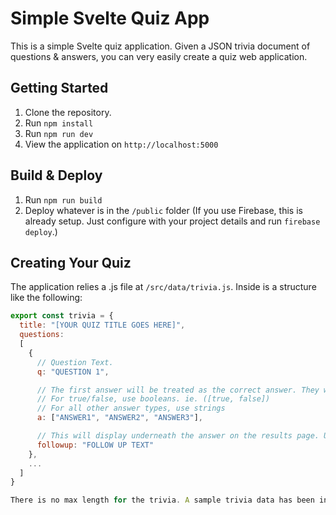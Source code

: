 # Simple Svelte Quiz App

This is a simple Svelte quiz application. Given a JSON trivia document of questions & answers, you can very easily create a quiz web application.

## Getting Started

1. Clone the repository.
2. Run `npm install`
3. Run `npm run dev`
4. View the application on `http://localhost:5000`

## Build & Deploy

1. Run `npm run build`
2. Deploy whatever is in the `/public` folder
    (If you use Firebase, this is already setup. Just configure with your project details and run `firebase deploy`.)

## Creating Your Quiz

The application relies a .js file at `/src/data/trivia.js`. Inside is a structure like the following:

```js
export const trivia = {
  title: "[YOUR QUIZ TITLE GOES HERE]",
  questions:
  [
    {
      // Question Text.
      q: "QUESTION 1",

      // The first answer will be treated as the correct answer. They will be displayed randomly, however.
      // For true/false, use booleans. ie. ([true, false])
      // For all other answer types, use strings
      a: ["ANSWER1", "ANSWER2", "ANSWER3"],

      // This will display underneath the answer on the results page. Useful for extra information, fun facts, or clarifications
      followup: "FOLLOW UP TEXT"
    },
    ...
  ]
}

There is no max length for the trivia. A sample trivia data has been included.

